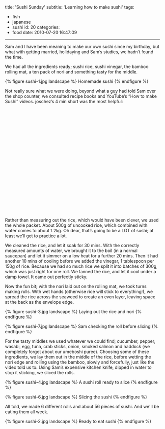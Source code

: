 title: 'Sushi Sunday'
subtitle: 'Learning how to make sushi'
tags:
  - fish
  - japanese
  - sushi
id: 20
categories:
  - food
date: 2010-07-20 16:47:09
---

Sam and I have been meaning to make our own sushi since my birthday, but what with getting married, holidaying and Sam’s studies, we hadn’t found the time.

We had all the ingredients ready; sushi rice, sushi vinegar, the bamboo rolling mat, a ten pack of nori and something tasty for the middle.

{% figure sushi-1.jpg landscape %}
Homemade sushi
{% endfigure %}

Not really sure what we were doing, beyond what a guy had told Sam over the shop counter, we consulted recipe books and YouTube’s “How to make Sushi” videos. joschez’s 4 min short was the most helpful:

<object width="560" height="340"><param name="movie" value="http://www.youtube.com/v/T9hVp4Sd9NU&amp;hl=en_GB&amp;fs=1?rel=0"></param><param name="allowFullScreen" value="true"></param><param name="allowscriptaccess" value="always"></param><embed src="http://www.youtube.com/v/T9hVp4Sd9NU&amp;hl=en_GB&amp;fs=1?rel=0" type="application/x-shockwave-flash" allowscriptaccess="always" allowfullscreen="true" width="560" height="340"></embed></object>

Rather than measuring out the rice, which would have been clever, we used the whole packet. About 500g of uncooked rice, which combined with water comes to about 1.2kg. Oh dear, that’s going to be a LOT of sushi; at least we’ll get to practice a lot.

We cleaned the rice, and let it soak for 30 mins. With the correctly measured amounts of water, we brought it to the boil (in a normal saucepan) and let it simmer on a low heat for a further 20 mins. Then it had another 10 mins of cooling before we added the vinegar, 1 tablespoon per 150g of rice. Because we had so much rice we split it into batches of 300g, which was just right for one roll. We fanned the rice, and let it cool under a damp towel. It came out perfectly sticky.

Now the fun bit; with the nori laid out on the rolling mat, we took turns making rolls. With wet hands (otherwise rice will stick to everything!), we spread the rice across the seaweed to create an even layer, leaving space at the back as the envelope edge.

{% figure sushi-3.jpg landscape %}
Laying out the rice and nori
{% endfigure %}

{% figure sushi-7.jpg landscape %}
Sam checking the roll before slicing
{% endfigure %}

For the tasty middles we used whatever we could find; cucumber, pepper, wasabi, egg, tuna, crab sticks, onion, smoked salmon and haddock (we completely forgot about our umeboshi puree). Choosing some of these ingredients, we lay them out in the middle of the rice, before wetting the nori edge and rolling using the bamboo, slowly and forcefully, just like the video told us to. Using Sam’s expensive kitchen knife, dipped in water to stop it sticking, we sliced the rolls.

{% figure sushi-4.jpg landscape %}
A sushi roll ready to slice
{% endfigure %}

{% figure sushi-6.jpg landscape %}
Slicing the sushi
{% endfigure %}

All told, we made 6 different rolls and about 56 pieces of sushi. And we'll be eating them all week.

{% figure sushi-2.jpg landscape %}
Ready to eat sushi
{% endfigure %}
